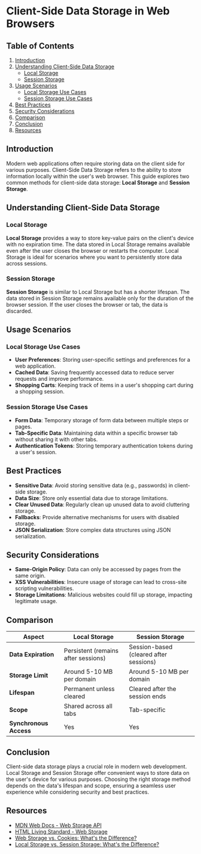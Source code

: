 # Client-Side Data Storage in Web Browsers

## Table of Contents

1. [Introduction](#introduction)
2. [Understanding Client-Side Data Storage](#understanding-client-side-data-storage)
   - [Local Storage](#local-storage)
   - [Session Storage](#session-storage)
3. [Usage Scenarios](#usage-scenarios)
   - [Local Storage Use Cases](#local-storage-use-cases)
   - [Session Storage Use Cases](#session-storage-use-cases)
4. [Best Practices](#best-practices)
5. [Security Considerations](#security-considerations)
6. [Comparison](#comparison)
7. [Conclusion](#conclusion)
8. [Resources](#resources)

## Introduction

Modern web applications often require storing data on the client side for various purposes. Client-Side Data Storage refers to the ability to store information locally within the user's web browser. This guide explores two common methods for client-side data storage: **Local Storage** and **Session Storage**.

## Understanding Client-Side Data Storage

### Local Storage

**Local Storage** provides a way to store key-value pairs on the client's device with no expiration time. The data stored in Local Storage remains available even after the user closes the browser or restarts the computer. Local Storage is ideal for scenarios where you want to persistently store data across sessions.

### Session Storage

**Session Storage** is similar to Local Storage but has a shorter lifespan. The data stored in Session Storage remains available only for the duration of the browser session. If the user closes the browser or tab, the data is discarded.

## Usage Scenarios

### Local Storage Use Cases

- **User Preferences**: Storing user-specific settings and preferences for a web application.
- **Cached Data**: Saving frequently accessed data to reduce server requests and improve performance.
- **Shopping Carts**: Keeping track of items in a user's shopping cart during a shopping session.

### Session Storage Use Cases

- **Form Data**: Temporary storage of form data between multiple steps or pages.
- **Tab-Specific Data**: Maintaining data within a specific browser tab without sharing it with other tabs.
- **Authentication Tokens**: Storing temporary authentication tokens during a user's session.

## Best Practices

- **Sensitive Data**: Avoid storing sensitive data (e.g., passwords) in client-side storage.
- **Data Size**: Store only essential data due to storage limitations.
- **Clear Unused Data**: Regularly clean up unused data to avoid cluttering storage.
- **Fallbacks**: Provide alternative mechanisms for users with disabled storage.
- **JSON Serialization**: Store complex data structures using JSON serialization.

## Security Considerations

- **Same-Origin Policy**: Data can only be accessed by pages from the same origin.
- **XSS Vulnerabilities**: Insecure usage of storage can lead to cross-site scripting vulnerabilities.
- **Storage Limitations**: Malicious websites could fill up storage, impacting legitimate usage.

## Comparison

| Aspect               | Local Storage                  | Session Storage                |
|----------------------|--------------------------------|--------------------------------|
| **Data Expiration**  | Persistent (remains after sessions) | Session-based (cleared after sessions) |
| **Storage Limit**    | Around 5-10 MB per domain       | Around 5-10 MB per domain       |
| **Lifespan**         | Permanent unless cleared        | Cleared after the session ends |
| **Scope**            | Shared across all tabs          | Tab-specific                   |
| **Synchronous Access** | Yes                           | Yes                            |

## Conclusion

Client-side data storage plays a crucial role in modern web development. Local Storage and Session Storage offer convenient ways to store data on the user's device for various purposes. Choosing the right storage method depends on the data's lifespan and scope, ensuring a seamless user experience while considering security and best practices.

## Resources

- [MDN Web Docs - Web Storage API](https://developer.mozilla.org/en-US/docs/Web/API/Web_Storage_API)
- [HTML Living Standard - Web Storage](https://html.spec.whatwg.org/multipage/webstorage.html)
- [Web Storage vs. Cookies: What's the Difference?](https://www.keycdn.com/support/web-storage-vs-cookies)
- [Local Storage vs. Session Storage: What's the Difference?](https://www.section.io/engineering-education/local-storage-vs-session-storage/)
